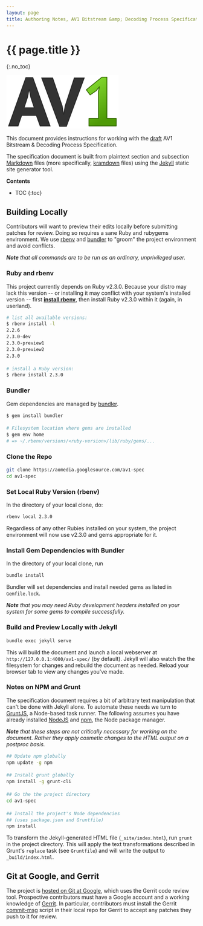 ```yaml
---
layout: page
title: Authoring Notes, AV1 Bitstream &amp; Decoding Process Specification
---
```



# {{ page.title }}
{:.no_toc}


![AV1 logo graphic](images/av1-logo-297x142.png)

This document provides instructions for working with the [draft] AV1 Bitstream
&amp; Decoding Process Specification.

The specification document is built from plaintext section and subsection
[Markdown] files (more specifically, [kramdown] files) using the [Jekyll] static
site generator tool.


**Contents**

* TOC
{:toc}


## Building Locally

Contributors will want to preview their edits locally before submitting patches
for review. Doing so requires a sane Ruby and rubygems environment. We use
[rbenv] and [bundler] to "groom" the project environment and avoid conflicts.

_**Note** that all commands are to be run as an ordinary, unprivileged user._


### Ruby and rbenv

This project currently depends on Ruby v2.3.0. Because your distro may lack this
version -- or installing it may conflict with your system's installed version --
first **[install rbenv]**, then install Ruby v2.3.0 within it (again, in
userland).

~~~~~ bash
# list all available versions:
$ rbenv install -l
2.2.6
2.3.0-dev
2.3.0-preview1
2.3.0-preview2
2.3.0

# install a Ruby version:
$ rbenv install 2.3.0
~~~~~


### Bundler

Gem dependencies are managed by [bundler].

~~~~~ bash
$ gem install bundler

# Filesystem location where gems are installed
$ gem env home
# => ~/.rbenv/versions/<ruby-version>/lib/ruby/gems/...
~~~~~


### Clone the Repo

~~~~~ bash
git clone https://aomedia.googlesource.com/av1-spec
cd av1-spec
~~~~~


### Set Local Ruby Version (rbenv)

In the directory of your local clone, do:

~~~~~ bash
rbenv local 2.3.0
~~~~~

Regardless of any other Rubies installed on your system, the project environment
will now use v2.3.0 and gems appropriate for it.


### Install Gem Dependencies with Bundler

In the directory of your local clone, run

~~~~~ bash
bundle install
~~~~~

Bundler will set dependencies and install needed gems as listed in
`Gemfile.lock`.

_**Note** that you may need Ruby development headers installed on your system
for some gems to compile successfully._


### Build and Preview Locally with Jekyll

~~~~~ bash
bundle exec jekyll serve
~~~~~

This will build the document and launch a local webserver at
`http://127.0.0.1:4000/av1-spec/` (by default). Jekyll will also watch the
the filesystem for changes and rebuild the document as needed. Reload your
browser tab to view any changes you've made.


### Notes on NPM and Grunt

The specification document requires a bit of arbitrary text manipulation that
can't be done with Jekyll alone. To automate these needs we turn to [GruntJS], a
Node-based task runner. The following assumes you have already installed
[NodeJS] and [npm], the Node package manager.

_**Note** that these steps are not critically necessary for working on the
document. Rather they apply cosmetic changes to the HTML output on a postproc
basis._

~~~~~ bash
## Update npm globally
npm update -g npm

## Install grunt globally
npm install -g grunt-cli

## Go the the project directory
cd av1-spec

## Install the project's Node dependencies
## (uses package.json and Gruntfile)
npm install
~~~~~

To transform the Jekyll-generated HTML file (`_site/index.html`), run `grunt` in
the project directory. This will apply the text transformations described in
Grunt's `replace` task (see `Gruntfile`) and will write the output to
`_build/index.html`.


## Git at Google, and Gerrit

The project is [hosted on Git at Google](https://aomedia.googlesource.com/),
which uses the Gerrit code review tool. Prospective contributors must have a
Google account and a working knowledge of [Gerrit]. In particular, contributors
must install the Gerrit [commit-msg] script in their local repo for Gerrit to
accept any patches they push to it for review.



[draft]: .
[Markdown]: https://daringfireball.net/projects/markdown/
[kramdown]: https://kramdown.gettalong.org/
[Jekyll]: https://jekyllrb.com/
[rbenv]: https://github.com/rbenv/rbenv
[bundler]: http://bundler.io/
[install rbenv]: https://github.com/rbenv/rbenv#installation
[Gerrit]: https://gerrit-review.googlesource.com/Documentation/
[commit-msg]: https://gerrit-review.googlesource.com/Documentation/cmd-hook-commit-msg.html
[GruntJS]: https://gruntjs.com/
[NodeJS]: https://nodejs.org/
[npm]: https://www.npmjs.org/
